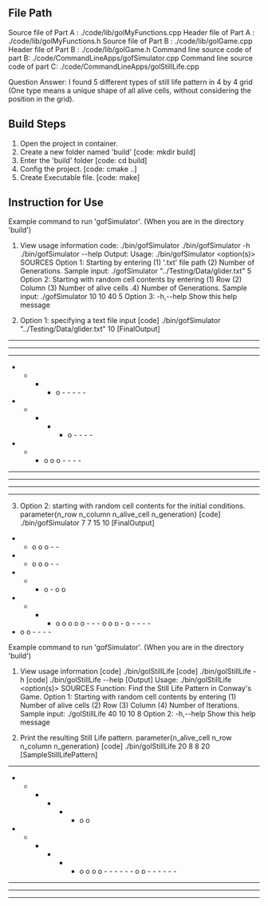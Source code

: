 File Path
-----------------------

Source file of Part A : ./code/lib/golMyFunctions.cpp
Header file of Part A : ./code/lib/golMyFunctions.h
Source file of Part B : ./code/lib/golGame.cpp
Header file of Part B : ./code/lib/golGame.h
Command line source code of part B: ./code/CommandLineApps/gofSimulator.cpp
Command line source code of part C: ./code/CommandLineApps/golStillLife.cpp

Question Answer:
I found 5 different types of still life pattern in 4 by 4 grid (One type means a unique shape of all alive cells, without considering the position in the grid).


Build Steps
-----------------------

1. Open the project in container.
2. Create a new folder named 'build' [code: mkdir build]
3. Enter the 'build' folder [code: cd build]
4. Config the project. [code: cmake ..]
5. Create Executable file. [code: make]


Instruction for Use
-----------------------

Example command to run 'gofSimulator'. (When you are in the directory 'build')

1. View usage information
code: 
./bin/gofSimulator
./bin/gofSimulator -h
./bin/gofSimulator --help
Output:
Usage: ./bin/gofSimulator <option(s)> SOURCES 
Option 1:
        Starting by entering (1) '.txt' file path (2)  Number of Generations. 
        Sample input:    ./gofSimulator "../Testing/Data/glider.txt" 5
Option 2:
        Starting with random cell contents by entering (1) Row (2) Column (3) Number of alive cells .4) Number of Generations. 
        Sample input:    ./gofSimulator 10 10 40 5 
Option 3:
        -h,--help               Show this help message

2. Option 1: specifying a text file input
[code] ./bin/gofSimulator "../Testing/Data/glider.txt" 10
[FinalOutput]
- - - - - - - - - -
- - - - - - - - - -
- - - - - - - - - -
- - - - o - - - - -
- - - - - o - - - -
- - - o o o - - - -
- - - - - - - - - -
- - - - - - - - - -
- - - - - - - - - -
- - - - - - - - - -

3. Option 2: starting with random cell contents for the initial conditions. parameter{n_row n_column n_alive_cell n_generation}
[code] ./bin/gofSimulator 7 7 15 10
[FinalOutput]
- - o o o - -
- - o o o - -
- - - o - o o
- - - - o o o
o o - - - o o
o - o - - - -
- o o - - - -

Example command to run 'gofSimulator'. (When you are in the directory 'build')

1. View usage information
[code] ./bin/golStillLife
[code] ./bin/golStillLife -h
[code] ./bin/golStillLife --help
[Output]
Usage: ./bin/golStillLife <option(s)> SOURCES 
Function: Find the Still Life Pattern in Conway's Game. 
Option 1:
        Starting with random cell contents by entering (1) Number of alive cells (2) Row (3) Column (4) Number of Iterations. 
        Sample input:    ./golStillLife 40 10 10 8 
Option 2:
        -h,--help               Show this help message

2. Print the resulting Still Life pattern. parameter{n_alive_cell n_row n_column n_generation}
[code] ./bin/golStillLife 20 8 8 20
[SampleStillLifePattern]
- - - - - - - -
- - - - - - o o
- - - - - - o o
o o - - - - - -
o o - - - - - -
- - - - - - - -
- - - - - - - -
- - - - - - - -

